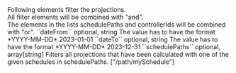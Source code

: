 <tr><td></td>
<td colspan="4">
Following elements filter the projections.<br/>
All filter elements will be combined with "and".<br/>
The elements in the lists schedulePaths and controllerIds will be combined with "or".
</td>
</tr>

<tr><td>``dateFrom``</td>
<td>optional, string</td>
<td>The value has to have the format *YYYY-MM-DD*</td>
<td>2023-01-01</td>
<td></td>
</tr>

<tr><td>``dateTo``</td>
<td>optional, string</td>
<td>The value has to have the format *YYYY-MM-DD*</td>
<td>2023-12-31</td>
<td></td>
</tr>

<tr><td>``schedulePaths``</td>
<td>optional, array[string]</td>
<td>Filters all projections that have been calculated with one of the given schedules in schedulePaths. </td>
<td>["/path/mySchedule"]</td>
<td></td></tr>

 